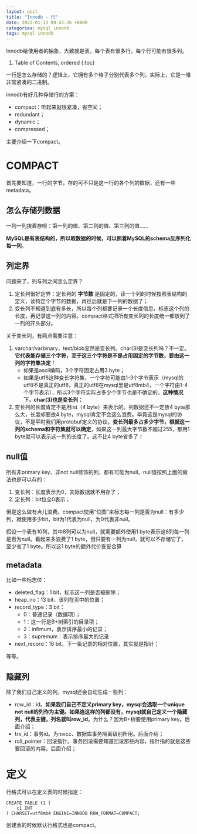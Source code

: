 ```yaml
---
layout: post
title: "Innodb - 行"
date: 2022-01-13 00:43:36 +0800
categories: mysql innodb
tags: mysql innodb
---
```


Innodb给使用者的抽象，大致就是表，每个表有很多行，每个行可能有很多列。

1. Table of Contents, ordered
{:toc}

一行是怎么存储的？逻辑上，它拥有多个格子分别代表多个列，实际上，它是一堆非常紧凑的二进制。

innodb有好几种存储行的方案：
- compact：听起来就很紧凑，省空间；
- redundant；
- dynamic；
- compressed；

主要介绍一下compact。

# COMPACT
首先要知道，一行的字节，存的可不只是这一行的各个列的数据，还有一些metadata。

## 怎么存储列数据
一列一列挨着存呗：第一列的值、第二列的值、第三列的值……

**MySQL是有表结构的，所以取数据的时候，可以照着MySQL的schema反序列化每一列**。

## 列定界
问题来了，列与列之间怎么定界？

1. 定长列很好定界：定长列的 **字节数** 是固定的，读一个列的时候按照表结构的定义，读特定个字节的数据，再往后就是下一列的数据了；
2. 变长列不知道到底有多长，所以每个列都要记录一个长度信息，标志这个列的长度，再记录这一列的内容。compact格式把所有变长列的长度统一都放到了一列的开头部分。

关于变长列，有两点需要注意：
1. varchar/varbinary，text/blob显然是变长列。char(3)是变长列吗？不一定。**它代表能存储三个字符，至于这三个字符是不是占用固定的字节数，要由这一列的字符集决定**！
    - 如果是ascii编码，3个字符固定占用3 byte；
    - 如果是utf8这种变长字符集，一个字符可能由1-3个字节表示（mysql的utf8不是真正的utf8，真正的utf8在mysql里是utf8mb4，一个字符由1-4个字节表示），所以3个字符实际占多少个字节也是不确定的。**这种情况下，char(3)也是变长列**；
1. 变长列的长度肯定不是用int（4 byte）来表示的。列数据还不一定放4 byte那么大，长度却要放4 byte，mysql肯定不会这么浪费。毕竟这是mysql的协议，不是平时我们用protobuf定义的协议。**变长列最多占多少字节，根据这一列的schema和字符集就可以确定**，如果这一列最大字节数不超过255，那用1 byte就可以表示这一列的长度了。这不比4 byte省多了！

## null值
所有非primary key、非not null修饰的列，都有可能为null。null值按照上面的做法也是可以存的：
1. 变长列：长度表示为0，实际数据就不用存了；
2. 定长列：bit位全0表示；

但是这么做有点儿浪费。compact使用“位图”来标志每一列是否为null：有多少列，就使用多少bit，bit为1代表为null，为0代表非null。

假设一个表有10列，其中8列可以为null，就需要额外使用1 byte表示这8列每一列是否为null。看起来多浪费了1 byte，但只要有一列为null，就可以不存储它了，至少省了1 byte。所以这1 byte的额外代价妥妥合算

## metadata
比如一些标志位：
- deleted_flag：1 bit，标志这一列是否被删除；
- heap_no：13 bit，该列在页中的位置；
- record_type：3 bit：
    + 0：普通记录（数据项）；
    + 1：这一行是B+树索引的目录项；
    + 2：infimum，表示排序最小的记录；
    + 3：supremum：表示排序最大的记录
- next_record：16 bit，下一条记录的相对位置，其实就是指针；

等等。

## 隐藏列
除了我们自己定义的列，mysql还会自动生成一些列：

- row_id：id。**如果我们自己不定义primary key，mysql会选取一个unique not null的列作为主键。如果连这样的列都没有，mysql就自己定义一个隐藏列，代表主键，列名就叫row_id**。为什么？因为B+树要使用primary key。后面介绍；
- trx_id：事务id。为mvcc、数据库事务隔离级别所用。后面介绍；
- roll_pointer：回滚指针。事务回滚需要知道回滚那些内容，指针指的就是这些要回滚的内容。后面介绍；

# 定义
行格式可以在定义表的时候指定：
```
CREATE TABLE t1 (
    c1 INT
) CHARSET=utf8mb4 ENGINE=INNODB ROW_FORMAT=COMPACT;
```
创建表的时候默认行格式也是compact。


